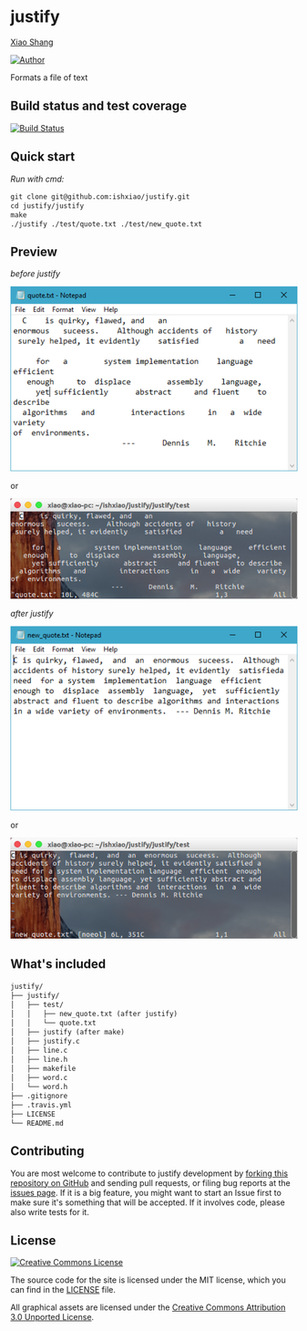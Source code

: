 justify
=======

[Xiao Shang](http://github.com/ishxiao)

[![Author](https://img.shields.io/badge/Author-ishxiao-blue.svg "Author")](https://github.com/ishxiao "Author")



Formats a file of text

Build status and test coverage
------------------------------

[![Build Status](https://github.com/ishxiao/justify/workflows/c-cpp/badge.svg)](https://github.com/ishxiao/justify/actions?query=workflow%3Ac-cpp)

Quick start
-----------

*Run with cmd:*

```
git clone git@github.com:ishxiao/justify.git
cd justify/justify
make
./justify ./test/quote.txt ./test/new_quote.txt

```

Preview
-------

*before justify*

<img alt="image" style="border-width:0" src="https://github.com/ishxiao/justify/blob/master/res/quote.png" />

or

<img alt="image" style="border-width:0" src="https://github.com/ishxiao/justify/blob/master/res/quote-vim.png" />

*after justify*

<img alt="image" style="border-width:0" src="https://github.com/ishxiao/justify/blob/master/res/new_quote.png" />

or

<img alt="image" style="border-width:0" src="https://github.com/ishxiao/justify/blob/master/res/new_quote-vim.png" />

What's included
---------------

```
justify/
├── justify/
│   ├── test/
│   │   ├── new_quote.txt (after justify)
│   │   └── quote.txt
│   ├── justify (after make)
│   ├── justify.c
│   ├── line.c
│   ├── line.h
│   ├── makefile
│   ├── word.c
│   └── word.h
├── .gitignore
├── .travis.yml
├── LICENSE
└── README.md
```

## Contributing

You are most welcome to contribute to justify development by [forking this repository on GitHub](https://github.com/ishxiao/justify) and sending pull requests, or filing bug reports at the 
[issues page](http://github.com/ishxiao/justify/issues). If it is a big feature,
you might want to start an Issue first to make sure it's something that will
be accepted.  If it involves code, please also write tests for it.

## License

<a rel="license" href="http://creativecommons.org/licenses/by-nc/3.0/">
    <img alt="Creative Commons License" style="border-width:0" src="http://i.creativecommons.org/l/by-nc/3.0/88x31.png" />
</a>

The source code for the site is licensed under the MIT license, which you can find in
the [LICENSE](https://github.com/ishxiao/justify/blob/master/LICENSE) file.

All graphical assets are licensed under the
[Creative Commons Attribution 3.0 Unported License](https://creativecommons.org/licenses/by/3.0/).